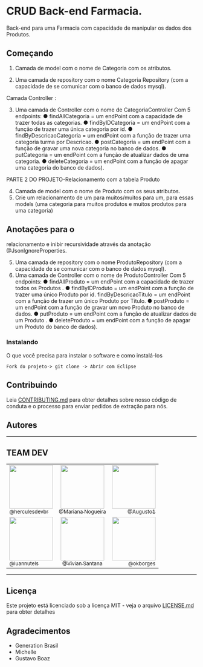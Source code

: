 # CRUD Back-end Farmacia.

Back-end para uma Farmacia com capacidade de
manipular os dados dos Produtos.


## Começando

1. Camada de model com o nome de Categoria com os atributos.

2. Uma camada de repository com o nome Categoria Repository (com a
capacidade de se comunicar com o banco de dados mysql).

Camada Controller : 

3. Uma camada de Controller com o nome de CategoriaController Com 5
endpoints:
● findAllCategoria = um endPoint com a capacidade de trazer todas as
categorias.
● findByIDCategoria = um endPoint com a função de trazer uma única
categoria por id.
● findByDescricaoCategoria = um endPoint com a função de trazer uma
categoria turma por Descricao.
● postCategoria = um endPoint com a função de gravar uma nova categoria no
banco de dados.
● putCategoria = um endPoint com a função de atualizar dados de uma
categoria.
● deleteCategoria = um endPoint com a função de apagar uma categoria do
banco de dados).


PARTE 2 DO PROJETO-Relacionamento com a tabela Produto

4. Camada de model com o nome de Produto com os seus atributos.
5. Crie um relacionamento de um para muitos/muitos para um, para essas
models (uma categoria para muitos produtos e muitos produtos para uma
categoria)


## Anotações para o
relacionamento e inibir recursividade através da anotação
@JsonIgnoreProperties.


5. Uma camada de repository com o nome ProdutoRepository (com a
capacidade de se comunicar com o banco de dados mysql).
6. Uma camada de Controller com o nome de ProdutoController Com 5
endpoints:
● findAllProduto = um endPoint com a capacidade de trazer todos os Produtos .
● findByIDProduto = um endPoint com a função de trazer uma único Produto
por id.
findByDescricaoTitulo = um endPoint com a função de trazer um único
Produto por Titulo.
● postProduto = um endPoint com a função de gravar um novo Produto no
banco de dados.
● putProduto = um endPoint com a função de atualizar dados de um Produto .
● deleteProduto = um endPoint com a função de apagar um Produto do banco
de dados).



### Instalando
O que você precisa para instalar o software e como instalá-los

```
Fork do projeto-> git clone -> Abrir com Eclipse
```

## Contribuindo

Leia [CONTRIBUTING.md](https://gist.github.com/hi-hi-ray/a868081e2a63ee47fafa015353d05ae3) para obter detalhes sobre nosso código de conduta e o processo para enviar pedidos de extração para nós.


## Autores
<hr>
<h2>TEAM DEV</h2>



|      |    |        |
| :---         |     :---:      |          ---: |
| [<img src="https://avatars.githubusercontent.com/u/86629815?v=4" width="115"><br><sub>@herculesdevbr</sub>](https://github.com/herculesdevbr)   | [<img src="https://avatars.githubusercontent.com/u/80281695?v=4" width="115"><br><sub>@Mariana Nogueira</sub>](https://github.com/mariana-nogueira21)    |  [<img src="https://avatars.githubusercontent.com/u/93773423?v=4" width="115"><br><sub>@Augusto1</sub>](https://github.com/MuriloAugusto1)   |
| [<img src="https://avatars.githubusercontent.com/u/82280279?v=4" width="115"><br><sub>@luannutels</sub>](https://github.com/luannutels)     | [<img src="https://avatars.githubusercontent.com/u/93775430?v=4" width="115"><br><sub>@Vivian Santana</sub>](https://github.com/Vivian-Santana)      |[<img src="https://avatars.githubusercontent.com/u/93266793?v=4" width="115"><br><sub>@okborges</sub>](https://github.com/okborges)     |

<hr>


## Licença

Este projeto está licenciado sob a licença MIT - veja o arquivo [LICENSE.md](LICENSE.md) para obter detalhes

## Agradecimentos

* Generation Brasil
* Michelle 
* Gustavo Boaz
